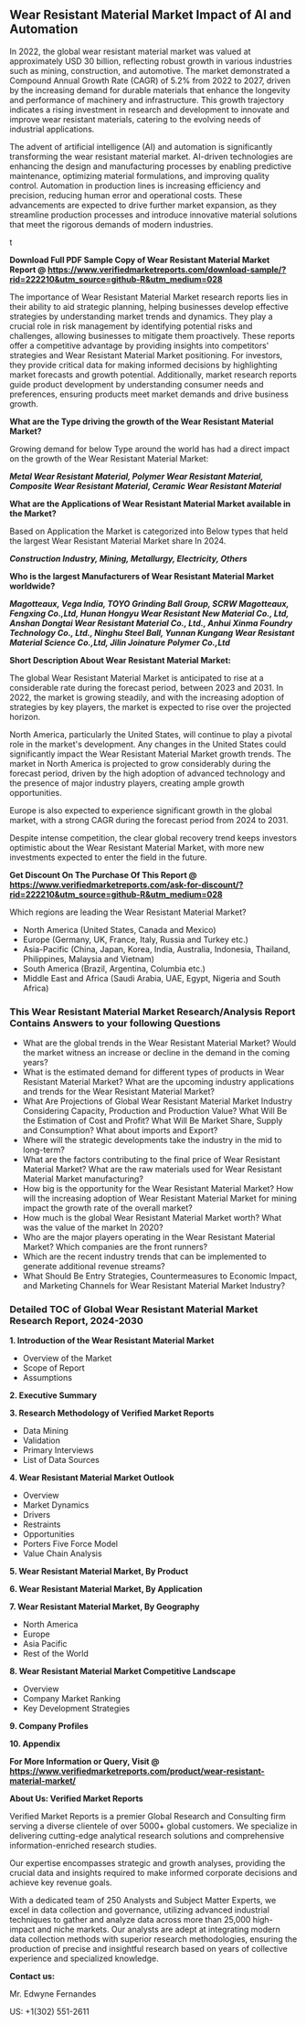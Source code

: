 <h2>Wear Resistant Material Market Impact of AI and Automation</h2><p>In 2022, the global wear resistant material market was valued at approximately USD 30 billion, reflecting robust growth in various industries such as mining, construction, and automotive. The market demonstrated a Compound Annual Growth Rate (CAGR) of 5.2% from 2022 to 2027, driven by the increasing demand for durable materials that enhance the longevity and performance of machinery and infrastructure. This growth trajectory indicates a rising investment in research and development to innovate and improve wear resistant materials, catering to the evolving needs of industrial applications.</p><p>The advent of artificial intelligence (AI) and automation is significantly transforming the wear resistant material market. AI-driven technologies are enhancing the design and manufacturing processes by enabling predictive maintenance, optimizing material formulations, and improving quality control. Automation in production lines is increasing efficiency and precision, reducing human error and operational costs. These advancements are expected to drive further market expansion, as they streamline production processes and introduce innovative material solutions that meet the rigorous demands of modern industries.</p>t</p><p id="" class=""><strong>Download Full PDF Sample Copy of Wear Resistant Material Market Report @ <a href="https://www.verifiedmarketreports.com/download-sample/?rid=222210&utm_source=github-R&utm_medium=028" target="_blank">https://www.verifiedmarketreports.com/download-sample/?rid=222210&utm_source=github-R&utm_medium=028</a></strong></p><p>The importance of&nbsp;Wear Resistant Material Market research reports lies in their ability to aid strategic planning, helping businesses develop effective strategies by understanding market trends and dynamics. They play a crucial role in risk management by identifying potential risks and challenges, allowing businesses to mitigate them proactively. These reports offer a competitive advantage by providing insights into competitors' strategies and Wear Resistant Material Market positioning. For investors, they provide critical data for making informed decisions by highlighting market forecasts and growth potential. Additionally, market research reports guide product development by understanding consumer needs and preferences, ensuring products meet market demands and drive business growth.</p><p><strong>What are the&nbsp;Type driving the growth of the Wear Resistant Material Market?</strong></p><p id="" class="">Growing demand for below Type around the world has had a direct impact on the growth of the Wear Resistant Material Market:</p><em><strong>Metal Wear Resistant Material, Polymer Wear Resistant Material, Composite Wear Resistant Material, Ceramic Wear Resistant Material</strong></em></p><strong>What are the&nbsp;Applications&nbsp;of Wear Resistant Material Market available in the Market?</strong></p><p id="" class="">Based on Application the Market is categorized into Below types that held the largest Wear Resistant Material Market share In 2024.</p><em><strong>Construction Industry, Mining, Metallurgy, Electricity, Others</strong></em></p><strong>Who is the largest Manufacturers of Wear Resistant Material Market worldwide?</strong></p><p><em><strong>Magotteaux, Vega India, TOYO Grinding Ball Group, SCRW Magotteaux, Fengxing Co.,Ltd, Hunan Hongyu Wear Resistant New Material Co., Ltd, Anshan Dongtai Wear Resistant Material Co., Ltd., Anhui Xinma Foundry Technology Co., Ltd., Ninghu Steel Ball, Yunnan Kungang Wear Resistant Material Science Co.,Ltd, Jilin Joinature Polymer Co.,Ltd</strong></em></p><p id="" class=""><strong>Short Description About Wear Resistant Material Market:</strong></p><p>The global Wear Resistant Material Market is anticipated to rise at a considerable rate during the forecast period, between 2023 and 2031. In 2022, the market is growing steadily, and with the increasing adoption of strategies by key players, the market is expected to rise over the projected horizon.</p><p>North America, particularly the United States, will continue to play a pivotal role in the market's development. Any changes in the United States could significantly impact the Wear Resistant Material Market growth trends. The market in North America is projected to grow considerably during the forecast period, driven by the high adoption of advanced technology and the presence of major industry players, creating ample growth opportunities.</p><p>Europe is also expected to experience significant growth in the global market, with a strong CAGR during the forecast period from 2024 to 2031.</p><p>Despite intense competition, the clear global recovery trend keeps investors optimistic about the Wear Resistant Material Market, with more new investments expected to enter the field in the future.</p><p id="" class=""><strong>Get Discount On The Purchase Of This Report @ <a href="https://www.verifiedmarketreports.com/ask-for-discount/?rid=222210&utm_source=github-R&utm_medium=028" target="_blank">https://www.verifiedmarketreports.com/ask-for-discount/?rid=222210&utm_source=github-R&utm_medium=028</a></strong></p>Which regions are leading the Wear Resistant Material Market?</p><ul><li>North America (United States, Canada and Mexico)</li><li>Europe (Germany, UK, France, Italy, Russia and Turkey etc.)</li><li>Asia-Pacific (China, Japan, Korea, India, Australia, Indonesia, Thailand, Philippines, Malaysia and Vietnam)</li><li>South America (Brazil, Argentina, Columbia etc.)</li><li>Middle East and Africa (Saudi Arabia, UAE, Egypt, Nigeria and South Africa)</li></ul><h3 id="" class="">This Wear Resistant Material Market Research/Analysis Report Contains Answers to your following Questions</h3><ul><li>What are the global trends in the Wear Resistant Material Market? Would the market witness an increase or decline in the demand in the coming years?</li><li>What is the estimated demand for different types of products in Wear Resistant Material Market? What are the upcoming industry applications and trends for the Wear Resistant Material Market?</li><li>What Are Projections of Global Wear Resistant Material Market Industry Considering Capacity, Production and Production Value? What Will Be the Estimation of Cost and Profit? What Will Be Market Share, Supply and Consumption? What about imports and Export?</li><li>Where will the strategic developments take the industry in the mid to long-term?</li><li>What are the factors contributing to the final price of Wear Resistant Material Market? What are the raw materials used for Wear Resistant Material Market manufacturing?</li><li>How big is the opportunity for the Wear Resistant Material Market? How will the increasing adoption of Wear Resistant Material Market for mining impact the growth rate of the overall market?</li><li>How much is the global Wear Resistant Material Market worth? What was the value of the market In 2020?</li><li>Who are the major players operating in the Wear Resistant Material Market? Which companies are the front runners?</li><li>Which are the recent industry trends that can be implemented to generate additional revenue streams?</li><li>What Should Be Entry Strategies, Countermeasures to Economic Impact, and Marketing Channels for Wear Resistant Material Market Industry?</li></ul><h3 id="" class="">Detailed TOC of Global Wear Resistant Material Market Research Report, 2024-2030</h3><p id="" class=""><strong>1. Introduction of the Wear Resistant Material Market</strong></p><ul><li>Overview of the Market</li><li>Scope of Report</li><li>Assumptions</li></ul><p id="" class=""><strong>2. Executive Summary</strong></p><p id="" class=""><strong>3. Research Methodology of Verified Market Reports</strong></p><ul><li>Data Mining</li><li>Validation</li><li>Primary Interviews</li><li>List of Data Sources</li></ul><p id="" class=""><strong>4. Wear Resistant Material Market Outlook</strong></p><ul><li>Overview</li><li>Market Dynamics</li><li>Drivers</li><li>Restraints</li><li>Opportunities</li><li>Porters Five Force Model</li><li>Value Chain Analysis</li></ul><p id="" class=""><strong>5. Wear Resistant Material Market, By Product</strong></p><p id="" class=""><strong>6. Wear Resistant Material Market, By Application</strong></p><p id="" class=""><strong>7. Wear Resistant Material Market, By Geography</strong></p><ul><li>North America</li><li>Europe</li><li>Asia Pacific</li><li>Rest of the World</li></ul><p id="" class=""><strong>8. Wear Resistant Material Market Competitive Landscape</strong></p><ul><li>Overview</li><li>Company Market Ranking</li><li>Key Development Strategies</li></ul><p id="" class=""><strong>9. Company Profiles</strong></p><p id="" class=""><strong>10. Appendix</strong></p><p id="" class=""><strong>For More Information or Query, Visit @ <a href="https://www.verifiedmarketreports.com/product/wear-resistant-material-market/" target="_blank">https://www.verifiedmarketreports.com/product/wear-resistant-material-market/</a></strong></p><p id="" class=""><strong>About Us: Verified Market Reports</strong></p><p id="" class="">Verified Market Reports is a premier Global Research and Consulting firm serving a diverse clientele of over 5000+ global customers. We specialize in delivering cutting-edge analytical research solutions and comprehensive information-enriched research studies.</p><p id="" class="">Our expertise encompasses strategic and growth analyses, providing the crucial data and insights required to make informed corporate decisions and achieve key revenue goals.</p><p id="" class="">With a dedicated team of 250 Analysts and Subject Matter Experts, we excel in data collection and governance, utilizing advanced industrial techniques to gather and analyze data across more than 25,000 high-impact and niche markets. Our analysts are adept at integrating modern data collection methods with superior research methodologies, ensuring the production of precise and insightful research based on years of collective experience and specialized knowledge.</p><p id="" class=""><strong>Contact us:</strong></p><p id="" class="">Mr. Edwyne Fernandes</p><p id="" class="">US: +1(302) 551-2611</p>